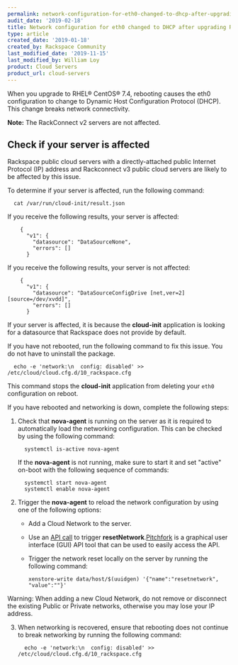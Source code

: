 ```yaml
---
permalink: network-configuration-for-eth0-changed-to-dhcp-after-upgrading-rhel-centos/
audit_date: '2019-02-18'
title: Network configuration for eth0 changed to DHCP after upgrading RHEL/CentOS
type: article
created_date: '2019-01-18'
created_by: Rackspace Community
last_modified_date: '2019-11-15'
last_modified_by: William Loy
product: Cloud Servers
product_url: cloud-servers
---
```


When you upgrade to RHEL® CentOS® 7.4, rebooting causes the eth0 configuration to change to Dynamic Host
Configuration Protocol (DHCP). This change breaks network connectivity.

**Note:** The RackConnect v2 servers are not affected.

## Check if your server is affected

Rackspace public cloud servers with a directly-attached public Internet Protocol (IP) address and Rackconnect v3 public cloud servers are likely to be affected by this issue.

To determine if your server is affected, run the following command:

      cat /var/run/cloud-init/result.json

If you receive the following results, your server is affected:

        {
          "v1": {
            "datasource": "DataSourceNone",
            "errors": []
          }

If you receive the following results, your server is not affected:

        {
          "v1": {
            "datasource": "DataSourceConfigDrive [net,ver=2][source=/dev/xvdd]",
            "errors": []
          }

If your server is affected, it is because the **cloud-init** application is looking for a datasource that Rackspace does not provide by default.

If you have not rebooted, run the following command to fix this issue. You do not have to uninstall the package.

      echo -e 'network:\n  config: disabled' >> /etc/cloud/cloud.cfg.d/10_rackspace.cfg

This command stops the **cloud-init** application from deleting your `eth0` configuration on reboot.

If you have rebooted and networking is down, complete the following steps:

1. Check that **nova-agent** is running on the server as it is required to automatically load the networking configuration.   This can be checked by using the following command:

         systemctl is-active nova-agent
         
   If the **nova-agent** is not running, make sure to start it and set "active" on-boot with the following sequence of commands:
         
         systemctl start nova-agent
         systemctl enable nova-agent 

2. Trigger the **nova-agent** to reload the network configuration by using one of the following options:

      - Add a Cloud Network to the server.
      
      - Use an [API call](https://docs.rackspace.com/docs/cloud-servers/v2/api-reference/svr-basic-operations/#reset-network-for-server) to trigger **resetNetwork**.[Pitchfork](https://pitchfork.rax.io/servers/#reset_network-cloud_servers) is a graphical user interface (GUI) API tool that can be used to easily access the API.
      
      - Trigger the network reset locally on the server by running the following command:

            xenstore-write data/host/$(uuidgen) '{"name":"resetnetwork", "value":""}'
 
  Warning: When adding a new Cloud Network,  do not remove or disconnect the existing Public or Private networks, otherwise you may lose your IP address.
   

3. When networking is recovered, ensure that rebooting does not continue to break networking by running the following command:

         echo -e 'network:\n  config: disabled' >> /etc/cloud/cloud.cfg.d/10_rackspace.cfg


